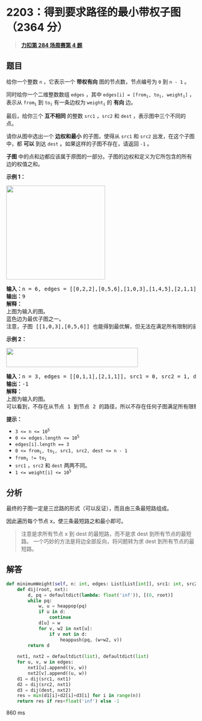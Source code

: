 # 2203：得到要求路径的最小带权子图（2364 分）


> <u>**[力扣第 284 场周赛第 4 题](https://leetcode.cn/problems/minimum-weighted-subgraph-with-the-required-paths/)**</u>

## 题目

<p>给你一个整数 <code>n</code> ，它表示一个 <strong>带权有向</strong> 图的节点数，节点编号为 <code>0</code> 到 <code>n - 1</code> 。</p>

<p>同时给你一个二维整数数组 <code>edges</code> ，其中 <code>edges[i] = [from<sub>i</sub>, to<sub>i</sub>, weight<sub>i</sub>]</code> ，表示从 <code>from<sub>i</sub></code> 到 <code>to<sub>i</sub></code> 有一条边权为 <code>weight<sub>i</sub></code> 的 <strong>有向</strong> 边。</p>

<p>最后，给你三个 <strong>互不相同</strong> 的整数 <code>src1</code> ，<code>src2</code> 和 <code>dest</code> ，表示图中三个不同的点。</p>

<p>请你从图中选出一个 <b>边权和最小</b> 的子图，使得从 <code>src1</code> 和 <code>src2</code> 出发，在这个子图中，都 <strong>可以</strong> 到达 <code>dest</code> 。如果这样的子图不存在，请返回 <code>-1</code> 。</p>

<p><strong>子图</strong> 中的点和边都应该属于原图的一部分。子图的边权和定义为它所包含的所有边的权值之和。</p>



<p><strong>示例 1：</strong></p>

<p><img alt="" src="https://assets.leetcode.com/uploads/2022/02/17/example1drawio.png" style="width: 263px; height: 250px;" /></p>

<pre>
<b>输入：</b>n = 6, edges = [[0,2,2],[0,5,6],[1,0,3],[1,4,5],[2,1,1],[2,3,3],[2,3,4],[3,4,2],[4,5,1]], src1 = 0, src2 = 1, dest = 5
<b>输出：</b>9
<strong>解释：</strong>
上图为输入的图。
蓝色边为最优子图之一。
注意，子图 [[1,0,3],[0,5,6]] 也能得到最优解，但无法在满足所有限制的前提下，得到更优解。
</pre>

<p><strong>示例 2：</strong></p>

<p><img alt="" src="https://assets.leetcode.com/uploads/2022/02/17/example2-1drawio.png" style="width: 350px; height: 51px;" /></p>

<pre>
<b>输入：</b>n = 3, edges = [[0,1,1],[2,1,1]], src1 = 0, src2 = 1, dest = 2
<b>输出：</b>-1
<strong>解释：</strong>
上图为输入的图。
可以看到，不存在从节点 1 到节点 2 的路径，所以不存在任何子图满足所有限制。
</pre>



<p><strong>提示：</strong></p>

<ul>
<li><code>3 &lt;= n &lt;= 10<sup>5</sup></code></li>
<li><code>0 &lt;= edges.length &lt;= 10<sup>5</sup></code></li>
<li><code>edges[i].length == 3</code></li>
<li><code>0 &lt;= from<sub>i</sub>, to<sub>i</sub>, src1, src2, dest &lt;= n - 1</code></li>
<li><code>from<sub>i</sub> != to<sub>i</sub></code></li>
<li><code>src1</code> ，<code>src2</code> 和 <code>dest</code> 两两不同。</li>
<li><code>1 &lt;= weight[i] &lt;= 10<sup>5</sup></code></li>
</ul>


## 分析

最终的子图一定是三岔路的形式（可以反证），而且由三条最短路组成。

因此遍历每个节点 x，使三条最短路之和最小即可。

> 注意是求所有节点 x 到 dest 的最短路，而不是求 dest 到所有节点的最短路。
>一个巧妙的方法是将边全部反向，将问题转为求 dest 到所有节点的最短路。


## 解答

```python
def minimumWeight(self, n: int, edges: List[List[int]], src1: int, src2: int, dest: int) -> int:
    def dij(root, nxt):
        d, pq = defaultdict(lambda: float('inf')), [(0, root)]
        while pq:
            w, u = heappop(pq)
            if u in d:
                continue
            d[u] = w
            for v, w2 in nxt[u]:
                if v not in d:
                    heappush(pq, (w+w2, v))
        return d
    
    nxt1, nxt2 = defaultdict(list), defaultdict(list)
    for u, v, w in edges:
        nxt1[u].append((v, w))
        nxt2[v].append((u, w))
    d1 = dij(src1, nxt1)
    d2 = dij(src2, nxt1)
    d3 = dij(dest, nxt2)
    res = min(d1[i]+d2[i]+d3[i] for i in range(n))
    return res if res<float('inf') else -1
```
860 ms
